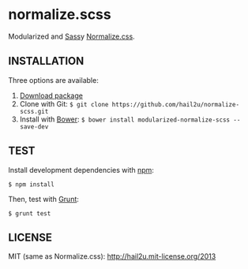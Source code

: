 normalize.scss
==============

Modularized and [Sass][1]y [Normalize.css][2].


INSTALLATION
------------

Three options are available:

  1. [Download package][3]
  2. Clone with Git: `$ git clone https://github.com/hail2u/normalize-scss.git`
  3. Install with [Bower][4]: `$ bower install modularized-normalize-scss --save-dev`


TEST
----

Install development dependencies with [npm][5]:

    $ npm install

Then, test with [Grunt][6]:

    $ grunt test


LICENSE
-------

MIT (same as Normalize.css): http://hail2u.mit-license.org/2013


[1]: http://sass-lang.com/
[2]: http://necolas.github.io/normalize.css/
[3]: https://github.com/hail2u/normalize.scss/archive/master.zip
[4]: http://bower.io/
[5]: http://npmjs.org/
[6]: http://gruntjs.com/
